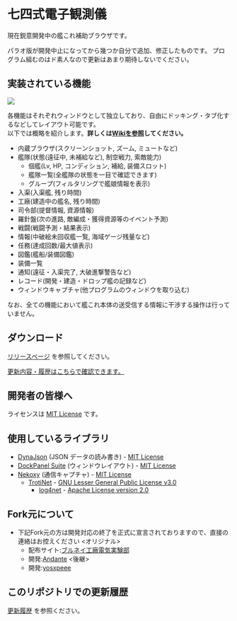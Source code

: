
# 七四式電子観測儀

現在鋭意開発中の艦これ補助ブラウザです。  

パラオ版が開発中止になってから幾つか自分で追加、修正したものです。
プログラム組むのはド素人なので更新はあまり期待しないでください。

## 実装されている機能

![](https://user-images.githubusercontent.com/29325179/179132233-a94d0b42-06e6-48ed-b23f-fb544dec1a31.png)

各機能はそれぞれウィンドウとして独立しており、自由にドッキング・タブ化するなどしてレイアウト可能です。  
以下では概略を紹介します。**詳しくは[Wikiを参照](https://github.com/yosxpeee/ElectronicObserver/wiki)してください。**  

* 内蔵ブラウザ(スクリーンショット, ズーム, ミュートなど)
* 艦隊(状態(遠征中, 未補給など), 制空戦力, 索敵能力)
    * 個艦(Lv, HP, コンディション, 補給, 装備スロット)
    * 艦隊一覧(全艦隊の状態を一目で確認できます)
    * グループ(フィルタリングで艦娘情報を表示)
* 入渠(入渠艦, 残り時間)
* 工廠(建造中の艦名, 残り時間)
* 司令部(提督情報, 資源情報)
* 羅針盤(次の進路, 敵編成・獲得資源等のイベント予測)
* 戦闘(戦闘予測・結果表示)
* 情報(中破絵未回収艦一覧, 海域ゲージ残量など)
* 任務(達成回数/最大値表示)
* 図鑑(艦船/装備図鑑)
* 装備一覧
* 通知(遠征・入渠完了, 大破進撃警告など)
* レコード(開発・建造・ドロップ艦の記録など)
* ウィンドウキャプチャ(他プログラムのウィンドウを取り込む)

なお、全ての機能において艦これ本体の送受信する情報に干渉する操作は行っていません。


## ダウンロード

[リリースページ](https://github.com/dais-k/ElectronicObserver/releases) を参照してください。

[更新内容・履歴はこちらで確認できます。](https://github.com/dais-k/ElectronicObserver/wiki/ChangeLog)  


## 開発者の皆様へ

ライセンスは [MIT License](https://github.com/dais-k/ElectronicObserver/blob/master/LICENSE) です。


## 使用しているライブラリ

* [DynaJson](https://github.com/fujieda/DynaJson) (JSON データの読み書き) - [MIT License](https://github.com/yosxpeee/ElectronicObserver/blob/master/Licenses/DynaJson.txt)
* [DockPanel Suite](http://dockpanelsuite.com/) (ウィンドウレイアウト) - [MIT License](https://github.com/yosxpeee/ElectronicObserver/blob/master/Licenses/DockPanelSuite.txt)
* [Nekoxy](https://github.com/veigr/Nekoxy) (通信キャプチャ) - [MIT License](https://github.com/yosxpeee/ElectronicObserver/blob/master/Licenses/Nekoxy.txt)
    * [TrotiNet](http://trotinet.sourceforge.net/) - [GNU Lesser General Public License v3.0](https://github.com/yosxpeee/ElectronicObserver/blob/master/Licenses/LGPL.txt)
        * [log4net](https://logging.apache.org/log4net/) - [Apache License version 2.0](https://github.com/yosxpeee/ElectronicObserver/blob/master/Licenses/Apache.txt)


## Fork元について

* 下記Fork元の方は開発対応の終了を正式に宣言されておりますので、直接の連絡はお控えください
	<オリジナル>
	* 配布サイト:[ブルネイ工廠電気実験部](http://electronicobserver.blog.fc2.com/)
	* 開発:[Andante](https://twitter.com/andanteyk)
	<後継>
	* 開発:[yosxpeee](https://github.com/yosxpeee/ElectronicObserver)
	
## このリポジトリでの更新履歴

[更新履歴](https://github.com/dais-k/ElectronicObserver/wiki/ChangeLog) を参照ください。

